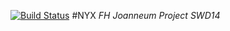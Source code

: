 [![Build Status](https://travis-ci.org/fridayy/nyx-fhj.svg?branch=master)](https://travis-ci.org/fridayy/nyx-fhj)
#NYX
_FH Joanneum Project SWD14_